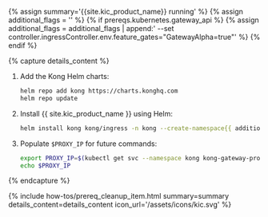 {% assign summary='{{site.kic_product_name}} running' %}
{% assign additional_flags = '' %}
{% if prereqs.kubernetes.gateway_api %}
{% assign additional_flags = additional_flags | append:' --set controller.ingressController.env.feature_gates="GatewayAlpha=true"' %}
{% endif %}


{% capture details_content %}

1. Add the Kong Helm charts:

   ```bash
   helm repo add kong https://charts.konghq.com
   helm repo update
   ```

1. Install {{ site.kic_product_name }} using Helm:

   ```bash
   helm install kong kong/ingress -n kong --create-namespace{{ additional_flags }}
   ```

1. Populate `$PROXY_IP` for future commands:

   ```bash
   export PROXY_IP=$(kubectl get svc --namespace kong kong-gateway-proxy -o jsonpath='{.status.loadBalancer.ingress[0].ip}')
   echo $PROXY_IP
   ```

{% endcapture %}

{% include how-tos/prereq_cleanup_item.html summary=summary details_content=details_content icon_url='/assets/icons/kic.svg' %}
